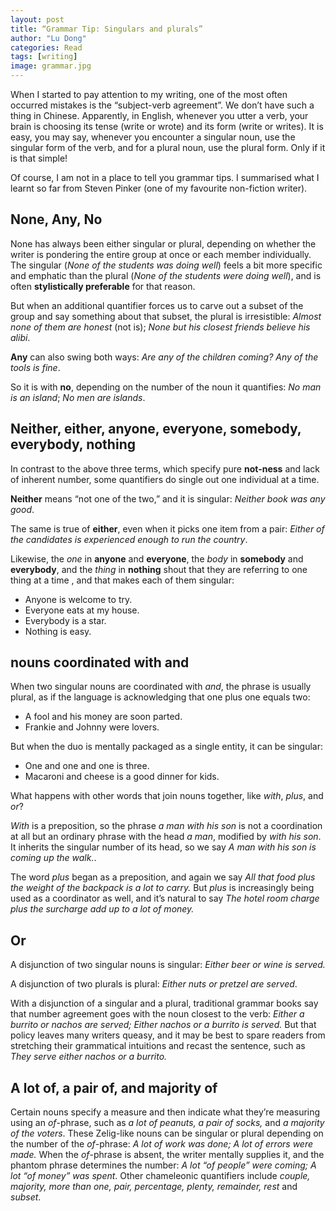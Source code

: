 ```yaml
---
layout: post
title: “Grammar Tip: Singulars and plurals”
author: "Lu Dong"
categories: Read
tags: [writing]
image: grammar.jpg
---
```


When I started to pay attention to my writing, one of the most often occurred mistakes is the “subject-verb agreement”. We don’t have such a thing in Chinese. Apparently, in English, whenever you utter a verb, your brain is choosing its tense (write or wrote) and its form (write or writes). It is easy, you may say, whenever you encounter a singular noun, use the singular form of the verb, and for a plural noun, use the plural form. Only if it is that simple!

Of course, I am not in a place to tell you grammar tips. I summarised what I learnt so far from Steven Pinker (one of my favourite non-fiction writer).

## None, Any, No

None has always been either singular or plural, depending on whether the writer is pondering the entire group at once or each member individually. The singular (*None of the students was doing well*) feels a bit more specific and emphatic than the plural (*None of the students were doing well*), and is often **stylistically preferable** for that reason. 

But when an additional quantifier forces us to carve out a subset of the group and say something about that subset, the plural is irresistible: *Almost none of them are honest* (not is); *None but his closest friends believe his alibi*. 

**Any** can also swing both ways: *Are any of the children coming?* *Any of the tools is fine*.

So it is with **no**, depending on the number of the noun it quantifies: *No man is an island*; *No men are islands*. 

## Neither, either, anyone, everyone, somebody, everybody, nothing

In contrast to the above three terms, which specify pure **not-ness** and lack of inherent number, some quantifiers do single out one individual at a time. 

**Neither** means “not one of the two,” and it is singular: *Neither book was any good*.

The same is true of **either**, even when it picks one item from a pair: *Either of the candidates is experienced enough to run the country*.

Likewise, the *one* in **anyone** and **everyone**, the *body* in **somebody** and **everybody**, and the *thing* in **nothing** shout that they are referring to one thing at a time , and that makes each of them singular: 
- Anyone is welcome to try.
- Everyone eats at my house.
- Everybody is a star.
- Nothing is easy.

## nouns coordinated with **and**

When two singular nouns are coordinated with *and*, the phrase is usually plural, as if the language is acknowledging that one plus one equals two:
- A fool and his money are soon parted.
- Frankie and Johnny were lovers.

But when the duo is mentally packaged as a single entity, it can be singular: 
- One and one and one is three.
- Macaroni and cheese is a good dinner for kids. 

What happens with other words that join nouns together, like *with*, *plus*, and *or*?

*With* is a preposition, so the phrase *a man with his son* is not a coordination at all but an ordinary phrase with the head *a man*, modified by *with his son*. It inherits the singular number of its head, so we say *A man with his son is coming up the walk.*.

The word *plus* began as a preposition, and again we say *All that food plus the weight of the backpack is a lot to carry.* But *plus* is increasingly being used as a coordinator as well, and it’s natural to say *The hotel room charge plus the surcharge add up to a lot of money.*

## Or

A disjunction of two singular nouns is singular: *Either beer or wine is served.*

A disjunction of two plurals is plural: *Either nuts or pretzel are served*.

With a disjunction of a singular and a plural, traditional grammar books say that number agreement goes with the noun closest to the verb: *Either a burrito or nachos are served; Either nachos or a burrito is served.* But that policy leaves many writers queasy, and it may be best to spare readers from stretching their grammatical intuitions and recast the sentence, such as *They serve either nachos or a burrito.*

## A lot of, a pair of, and majority of

Certain nouns specify a measure and then indicate what they’re measuring using an *of*-phrase, such as *a lot of peanuts, a pair of socks,* and *a majority of the voters*. These Zelig-like  nouns can be singular or plural depending on the number of the *of*-phrase: *A lot of work was done; A lot of errors were made.* When the *of*-phrase is absent, the writer mentally supplies it, and the phantom phrase determines the number: *A lot “of people” were coming; A lot “of money” was spent*. Other chameleonic quantifiers include *couple, majority, more than one, pair, percentage, plenty, remainder, rest* and *subset*. 

